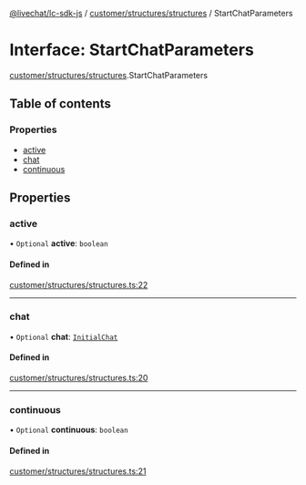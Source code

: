 [@livechat/lc-sdk-js](../README.md) / [customer/structures/structures](../modules/customer_structures_structures.md) / StartChatParameters

# Interface: StartChatParameters

[customer/structures/structures](../modules/customer_structures_structures.md).StartChatParameters

## Table of contents

### Properties

- [active](customer_structures_structures.StartChatParameters.md#active)
- [chat](customer_structures_structures.StartChatParameters.md#chat)
- [continuous](customer_structures_structures.StartChatParameters.md#continuous)

## Properties

### active

• `Optional` **active**: `boolean`

#### Defined in

[customer/structures/structures.ts:22](https://github.com/livechat/lc-sdk-js/blob/125a327/src/customer/structures/structures.ts#L22)

___

### chat

• `Optional` **chat**: [`InitialChat`](customer_structures_structures.InitialChat.md)

#### Defined in

[customer/structures/structures.ts:20](https://github.com/livechat/lc-sdk-js/blob/125a327/src/customer/structures/structures.ts#L20)

___

### continuous

• `Optional` **continuous**: `boolean`

#### Defined in

[customer/structures/structures.ts:21](https://github.com/livechat/lc-sdk-js/blob/125a327/src/customer/structures/structures.ts#L21)
